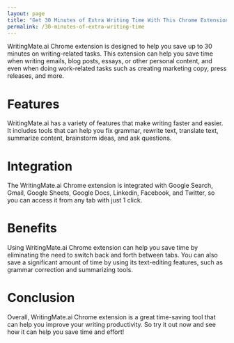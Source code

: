 ```yaml
---
layout: page
title: "Get 30 Minutes of Extra Writing Time With This Chrome Extension"
permalink: /30-minutes-of-extra-writing-time
---
```


WritingMate.ai Chrome extension is designed to help you save up to 30 minutes on writing-related tasks. This extension can help you save time when writing emails, blog posts, essays, or other personal content, and even when doing work-related tasks such as creating marketing copy, press releases, and more.

# Features
WritingMate.ai has a variety of features that make writing faster and easier. It includes tools that can help you fix grammar, rewrite text, translate text, summarize content, brainstorm ideas, and ask questions.

# Integration
The WritingMate.ai Chrome extension is integrated with Google Search, Gmail, Google Sheets, Google Docs, Linkedin, Facebook, and Twitter, so you can access it from any tab with just 1 click.

# Benefits
Using WritingMate.ai Chrome extension can help you save time by eliminating the need to switch back and forth between tabs. You can also save a significant amount of time by using its text-editing features, such as grammar correction and summarizing tools.

# Conclusion
Overall, WritingMate.ai Chrome extension is a great time-saving tool that can help you improve your writing productivity. So try it out now and see how it can help you save time and effort!
